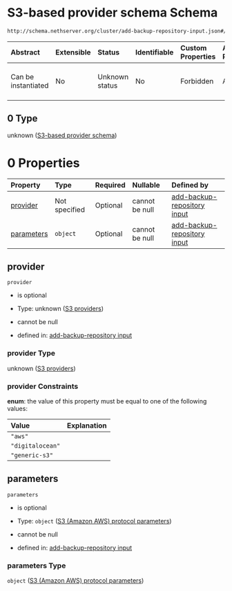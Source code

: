 # S3-based provider schema Schema

```txt
http://schema.nethserver.org/cluster/add-backup-repository-input.json#/anyOf/1/allOf/0
```



| Abstract            | Extensible | Status         | Identifiable | Custom Properties | Additional Properties | Access Restrictions | Defined In                                                                                            |
| :------------------ | :--------- | :------------- | :----------- | :---------------- | :-------------------- | :------------------ | :---------------------------------------------------------------------------------------------------- |
| Can be instantiated | No         | Unknown status | No           | Forbidden         | Allowed               | none                | [add-backup-repository-input.json\*](cluster/add-backup-repository-input.json "open original schema") |

## 0 Type

unknown ([S3-based provider schema](add-backup-repository-input-anyof-1-allof-s3-based-provider-schema.md))

# 0 Properties

| Property                  | Type          | Required | Nullable       | Defined by                                                                                                                                                                                                                                |
| :------------------------ | :------------ | :------- | :------------- | :---------------------------------------------------------------------------------------------------------------------------------------------------------------------------------------------------------------------------------------- |
| [provider](#provider)     | Not specified | Optional | cannot be null | [add-backup-repository input](add-backup-repository-input-anyof-1-allof-s3-based-provider-schema-properties-s3-providers.md "http://schema.nethserver.org/cluster/add-backup-repository-input.json#/anyOf/1/allOf/0/properties/provider") |
| [parameters](#parameters) | `object`      | Optional | cannot be null | [add-backup-repository input](add-backup-repository-input-defs-s3-amazon-aws-protocol-parameters.md "http://schema.nethserver.org/cluster/add-backup-repository-input.json#/anyOf/1/allOf/0/properties/parameters")                       |

## provider



`provider`

*   is optional

*   Type: unknown ([S3 providers](add-backup-repository-input-anyof-1-allof-s3-based-provider-schema-properties-s3-providers.md))

*   cannot be null

*   defined in: [add-backup-repository input](add-backup-repository-input-anyof-1-allof-s3-based-provider-schema-properties-s3-providers.md "http://schema.nethserver.org/cluster/add-backup-repository-input.json#/anyOf/1/allOf/0/properties/provider")

### provider Type

unknown ([S3 providers](add-backup-repository-input-anyof-1-allof-s3-based-provider-schema-properties-s3-providers.md))

### provider Constraints

**enum**: the value of this property must be equal to one of the following values:

| Value            | Explanation |
| :--------------- | :---------- |
| `"aws"`          |             |
| `"digitalocean"` |             |
| `"generic-s3"`   |             |

## parameters



`parameters`

*   is optional

*   Type: `object` ([S3 (Amazon AWS) protocol parameters](add-backup-repository-input-defs-s3-amazon-aws-protocol-parameters.md))

*   cannot be null

*   defined in: [add-backup-repository input](add-backup-repository-input-defs-s3-amazon-aws-protocol-parameters.md "http://schema.nethserver.org/cluster/add-backup-repository-input.json#/anyOf/1/allOf/0/properties/parameters")

### parameters Type

`object` ([S3 (Amazon AWS) protocol parameters](add-backup-repository-input-defs-s3-amazon-aws-protocol-parameters.md))
